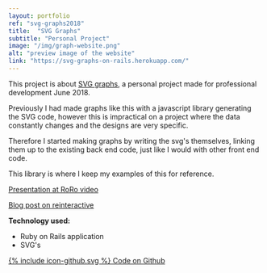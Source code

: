 ```yaml
---
layout: portfolio
ref: "svg-graphs2018"
title:  "SVG Graphs"
subtitle: "Personal Project"
image: "/img/graph-website.png"
alt: "preview image of the website"
link: "https://svg-graphs-on-rails.herokuapp.com/"
---
```

This project is about [SVG graphs](https://svg-graphs-on-rails.herokuapp.com/), a personal project made for professional development June 2018.

Previously I had made graphs like this with a javascript library generating the SVG code, however this is impractical on a project where the data constantly changes and the designs are very specific.

Therefore I started making graphs by writing the svg's themselves, linking them up to the existing back end code, just like I would with other front end code.

This library is where I keep my examples of this for reference.

[Presentation at RoRo video](/presentations/#presenting-svg)

[Blog post on reinteractive](https://reinteractive.com/posts/349-presenting-svg-graphs)


**Technology used:**
 - Ruby on Rails application
 - SVG's

[<span class="icon icon--github">{% include icon-github.svg %}</span> Code on Github](https://github.com/Rhiana/presenting_graphs)
